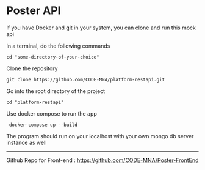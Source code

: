 # Poster API

If you have Docker and git in your system, you can clone and run this mock api

In a terminal, do the following commands

    cd "some-directory-of-your-choice"

Clone the repository

    git clone https://github.com/CODE-MNA/platform-restapi.git

Go into the root directory of the project

    cd "platform-restapi"

Use docker compose to run the app

     docker-compose up --build

The program should run on your localhost with your own mongo db server instance as well


------------------------------------------------------------------------------------------------------------------------

Github Repo for Front-end : https://github.com/CODE-MNA/Poster-FrontEnd

